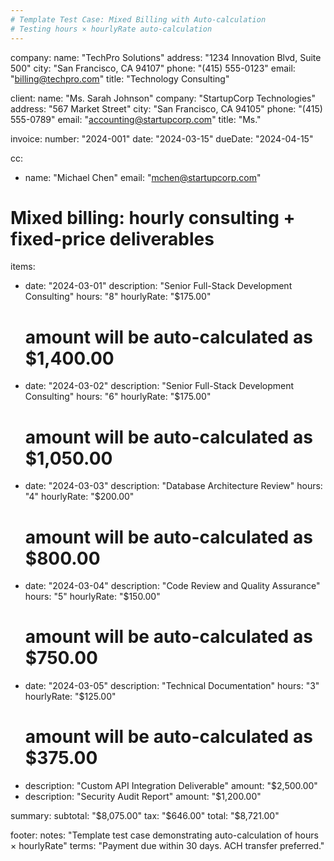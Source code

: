 ```yaml
---
# Template Test Case: Mixed Billing with Auto-calculation
# Testing hours × hourlyRate auto-calculation
---
```


company:
  name: "TechPro Solutions"
  address: "1234 Innovation Blvd, Suite 500"
  city: "San Francisco, CA 94107"
  phone: "(415) 555-0123"
  email: "billing@techpro.com"
  title: "Technology Consulting"

client:
  name: "Ms. Sarah Johnson"
  company: "StartupCorp Technologies"
  address: "567 Market Street"
  city: "San Francisco, CA 94105"
  phone: "(415) 555-0789"
  email: "accounting@startupcorp.com"
  title: "Ms."

invoice:
  number: "2024-001"
  date: "2024-03-15"
  dueDate: "2024-04-15"

cc:
  - name: "Michael Chen"
    email: "mchen@startupcorp.com"

# Mixed billing: hourly consulting + fixed-price deliverables
items:
  - date: "2024-03-01"
    description: "Senior Full-Stack Development Consulting"
    hours: "8"
    hourlyRate: "$175.00"
    # amount will be auto-calculated as $1,400.00
  - date: "2024-03-02"
    description: "Senior Full-Stack Development Consulting"
    hours: "6"
    hourlyRate: "$175.00"
    # amount will be auto-calculated as $1,050.00
  - date: "2024-03-03"
    description: "Database Architecture Review"
    hours: "4"
    hourlyRate: "$200.00"
    # amount will be auto-calculated as $800.00
  - date: "2024-03-04"
    description: "Code Review and Quality Assurance"
    hours: "5"
    hourlyRate: "$150.00"
    # amount will be auto-calculated as $750.00
  - date: "2024-03-05"
    description: "Technical Documentation"
    hours: "3"
    hourlyRate: "$125.00"
    # amount will be auto-calculated as $375.00
  - description: "Custom API Integration Deliverable"
    amount: "$2,500.00"
  - description: "Security Audit Report"
    amount: "$1,200.00"

summary:
  subtotal: "$8,075.00"
  tax: "$646.00"
  total: "$8,721.00"

footer:
  notes: "Template test case demonstrating auto-calculation of hours × hourlyRate"
  terms: "Payment due within 30 days. ACH transfer preferred."